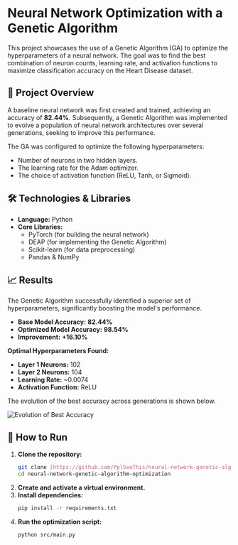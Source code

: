 # Neural Network Optimization with a Genetic Algorithm

This project showcases the use of a Genetic Algorithm (GA) to optimize the hyperparameters of a neural network. The goal was to find the best combination of neuron counts, learning rate, and activation functions to maximize classification accuracy on the Heart Disease dataset.

## 📜 Project Overview

A baseline neural network was first created and trained, achieving an accuracy of **82.44%**. Subsequently, a Genetic Algorithm was implemented to evolve a population of neural network architectures over several generations, seeking to improve this performance.

The GA was configured to optimize the following hyperparameters:
* Number of neurons in two hidden layers.
* The learning rate for the Adam optimizer.
* The choice of activation function (ReLU, Tanh, or Sigmoid).

## 🛠️ Technologies & Libraries

* **Language:** Python
* **Core Libraries:**
    * PyTorch (for building the neural network)
    * DEAP (for implementing the Genetic Algorithm)
    * Scikit-learn (for data preprocessing)
    * Pandas & NumPy

## 📈 Results

The Genetic Algorithm successfully identified a superior set of hyperparameters, significantly boosting the model's performance.
* **Base Model Accuracy:** **82.44%**
* **Optimized Model Accuracy:** **98.54%**
* **Improvement:** **+16.10%**

**Optimal Hyperparameters Found:**
* **Layer 1 Neurons:** 102
* **Layer 2 Neurons:** 104
* **Learning Rate:** ~0.0074
* **Activation Function:** ReLU

The evolution of the best accuracy across generations is shown below.

![Evolution of Best Accuracy](https://storage.googleapis.com/agent-tools-public-bucket/hosted_tools_images/635d0383-7c06-47b2-bd74-32f2c8d28e75.png)

## 🚀 How to Run

1.  **Clone the repository:**
    ```bash
    git clone [https://github.com/PplSeeThis/neural-network-genetic-algorithm-optimization.git](https://github.com/PplSeeThis/neural-network-genetic-algorithm-optimization.git)
    cd neural-network-genetic-algorithm-optimization
    ```
2.  **Create and activate a virtual environment.**
3.  **Install dependencies:**
    ```bash
    pip install -r requirements.txt
    ```
4.  **Run the optimization script:**
    ```bash
    python src/main.py
    ```
